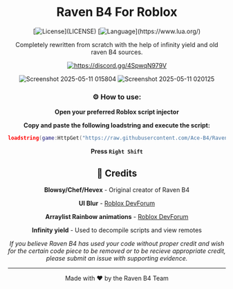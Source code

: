 <div align="center">
  
# Raven B4 For Roblox

[![License](https://img.shields.io/badge/license-MIT-green?)](LICENSE)
[![Language](https://img.shields.io/badge/language-Lua-blue?)](https://www.lua.org/)

Completely rewritten from scratch with the help of infinity yield and old raven B4 sources.

<a href="https://discord.gg/4SpwqN979V"><img src="https://invidget.switchblade.xyz/4SpwqN979V" alt="https://discord.gg/4SpwqN979V"/></a><br>


![Screenshot 2025-05-11 015804](https://github.com/user-attachments/assets/519a901d-a765-4e3a-85ba-6bdbe42d32ce)
![Screenshot 2025-05-11 020125](https://github.com/user-attachments/assets/81d4ce4c-0240-4a76-b4dc-33d70050984f)


### ⚙️ How to use:


**Open your preferred Roblox script injector**

**Copy and paste the following loadstring and execute the script:**
   ```lua
   loadstring(game:HttpGet("https://raw.githubusercontent.com/Ace-B4/Raven-B4-For-Roblox/refs/heads/main/Raven%20B4%20Loader.lua"))()
   ```

**Press `Right Shift`**


## 👏 Credits

**Blowsy/Chef/Hevex** - Original creator of Raven B4

**UI Blur** - [Roblox DevForum](https://devforum.roblox.com/t/ui-blur-automatic/2402850)

**Arraylist Rainbow animations** - [Roblox DevForum](https://devforum.roblox.com/t/4-uigradient-animations-including-rainbow/557922)

**Infinity yield** - Used to decompile scripts and view remotes

*If you believe Raven B4 has used your code without proper credit and wish for the certain code piece to be removed or to be recieve appropriate credit, please submit an issue with supporting evidence.*

---


<div align="center">
  
Made with ❤️ by the Raven B4 Team

</div>
</div>
